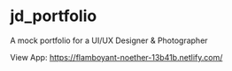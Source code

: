 # jd_portfolio
A mock portfolio for a UI/UX Designer &amp; Photographer

View App:  https://flamboyant-noether-13b41b.netlify.com/
